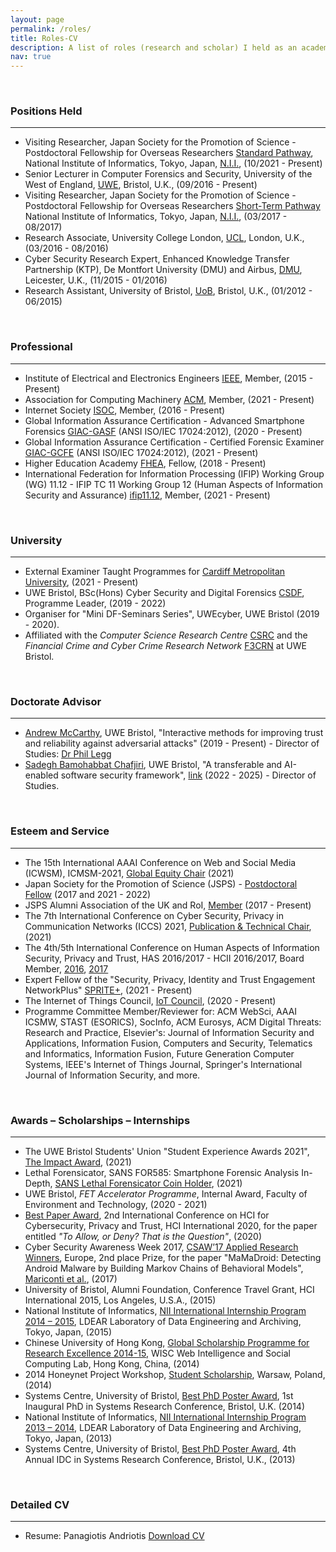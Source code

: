 ```yaml
---
layout: page
permalink: /roles/
title: Roles-CV
description: A list of roles (research and scholar) I held as an academic.
nav: true
---
```


<br>
<h3>Positions Held</h3>

---

* Visiting Researcher, Japan Society for the Promotion of Science - Postdoctoral Fellowship for Overseas Researchers [Standard Pathway](https://www.jsps.go.jp/english/e-ippan/index.html), National Institute of Informatics, Tokyo, Japan, [N.I.I.](https://www.nii.ac.jp/en/), (10/2021 - Present)
* Senior Lecturer in Computer Forensics and Security, University of the West of England, [UWE](https://www.uwe.ac.uk/), Bristol, U.K., (09/2016 - Present)
* Visiting Researcher, Japan Society for the Promotion of Science - Postdoctoral Fellowship for Overseas Researchers [Short-Term Pathway](https://www.jsps.go.jp/english/e-oubei-s/index.html) National Institute of Informatics, Tokyo, Japan, [N.I.I.](https://www.nii.ac.jp/en/), (03/2017 - 08/2017)
* Research Associate, University College London, [UCL](https://www.ucl.ac.uk/), London, U.K., (03/2016 - 08/2016)
* Cyber Security Research Expert, Enhanced Knowledge Transfer Partnership (KTP), De Montfort University (DMU) and Airbus, [DMU](https://www.dmu.ac.uk/home.aspx), Leicester, U.K., (11/2015 - 01/2016)
* Research Assistant, University of Bristol, [UoB](https://www.bristol.ac.uk/), Bristol, U.K., (01/2012 - 06/2015)

<br>
<h3>Professional</h3>

---

* Institute of Electrical and Electronics Engineers [IEEE](https://www.ieee.org), Member, (2015 - Present)
* Association for Computing Machinery [ACM](https://www.acm.org), Member, (2021 - Present)
* Internet Society [ISOC](https://www.internetsociety.org), Member, (2016 - Present)
* Global Information Assurance Certification - Advanced Smartphone Forensics [GIAC-GASF](https://www.credly.com/users/panagiotis-andriotis/badges) (ANSI ISO/IEC 17024:2012), (2020 - Present)
* Global Information Assurance Certification - Certified Forensic Examiner [GIAC-GCFE](https://www.credly.com/users/panagiotis-andriotis/badges) (ANSI ISO/IEC 17024:2012), (2021 - Present)
* Higher Education Academy [FHEA](https://www.advance-he.ac.uk/fellowship/fellowship), Fellow, (2018 - Present)
* International Federation for Information Processing (IFIP) Working Group (WG) 11.12 - IFIP TC 11 Working Group 12 (Human Aspects of Information Security and Assurance) [ifip11.12](http://www.ifip11-12.org), Member, (2021 - Present)

<br>
<h3>University</h3>

---

* External Examiner Taught Programmes for [Cardiff Metropolitan University](https://www.cardiffmet.ac.uk/Pages/default.aspx), (2021 - Present)
* UWE Bristol, BSc(Hons) Cyber Security and Digital Forensics [CSDF](https://courses.uwe.ac.uk/G4H4/cyber-security-and-digital-forensics), Programme Leader, (2019 - 2022)
* Organiser for "Mini DF-Seminars Series", UWEcyber, UWE Bristol  (2019 - 2020).
* Affiliated with the *Computer Science Research Centre* [CSRC](https://www.uwe.ac.uk/research/centres-and-groups/csrc) and the *Financial Crime and Cyber Crime Research Network* [F3CRN](https://www.uwe.ac.uk/research/centres-and-groups/global-crime-justice-security/financial-crime-network) at UWE Bristol. 

<br>
<h3>Doctorate Advisor</h3>

---

* [Andrew McCarthy](https://people.uwe.ac.uk/Person/Andrew6Mccarthy), UWE Bristol, "Interactive methods for improving trust and reliability against adversarial attacks" (2019 - Present) - Director of Studies: [Dr Phil Legg](https://people.uwe.ac.uk/Person/PhilLegg)
* [Sadegh Bamohabbat Chafjiri](https://scholar.google.com/citations?user=hoNk_uIAAAAJ&hl=en), UWE Bristol, "A transferable and AI-enabled software security framework", [link](https://www.uwe.ac.uk/research/postgraduate-research-study/how-to-apply/studentship-opportunities/transferable-and-ai-enabled-software-security-framework) (2022 - 2025) - Director of Studies.

<br>
<h3>Esteem and Service</h3>

---

* The 15th International AAAI Conference on Web and Social Media (ICWSM), ICMSM-2021, [Global Equity Chair](https://icwsm.org/2021/#organization) (2021)
* Japan Society for the Promotion of Science (JSPS) - [Postdoctoral Fellow](https://www.jsps.go.jp/english/e-ippan/index.html) (2017 and 2021 - 2022)
* JSPS Alumni Association of the UK and RoI, [Member](https://www.jsps.org/alumni_association/) (2017 - Present)
* The 7th International Conference on Cyber Security, Privacy in Communication Networks (ICCS) 2021, [Publication & Technical Chair](https://iccs2021.iaasse.org/committees.html), (2021)
* The 4th/5th International Conference on Human Aspects of Information Security, Privacy and Trust, HAS 2016/2017 - HCII 2016/2017, Board Member, [2016](http://2016.hci.international/has), [2017](http://2017.hci.international/has)
* Expert Fellow of the "Security, Privacy, Identity and Trust Engagement NetworkPlus" [SPRITE+](https://spritehub.org/expert-fellows/), (2021 - Present)
* The Internet of Things Council, [IoT Council](https://www.theinternetofthings.eu/panagiotis-andriotis), (2020 - Present)
* Programme Committee Member/Reviewer for: ACM WebSci, AAAI ICSMW, STAST (ESORICS), SocInfo, ACM Eurosys, ACM Digital Threats: Research and Practice, Elsevier's: Journal of Information Security and Applications, Information Fusion, Computers and Security, Telematics and Informatics, Information Fusion, Future Generation Computer Systems, IEEE's Internet of Things Journal, Springer's International Journal of Information Security, and more.

<br>
<h3>Awards – Scholarships – Internships</h3>

---

* The UWE Bristol Students' Union "Student Experience Awards 2021", [The Impact Award](https://www.thestudentsunion.co.uk/news/article/thesuatuwe/The-Student-Experience-Awards-Winners/), (2021)
* Lethal Forensicator, SANS FOR585: Smartphone Forensic Analysis In-Depth, [SANS Lethal Forensicator Coin Holder](https://www.sans.org/digital-forensics-incident-response/coin-holders/), (2021)
* UWE Bristol, *FET Accelerator Programme*, Internal Award, Faculty of Environment and Technology, (2020 - 2021)
* [Best Paper Award](https://2020.hci.international/hci-cpt-best-paper-award.html), 2nd International Conference on HCI for Cybersecurity, Privacy and Trust, HCI International 2020, for the paper entitled *"To Allow, or Deny? That is the Question"*, (2020)
* Cyber Security Awareness Week 2017, [CSAW’17 Applied Research Winners](https://esisar.grenoble-inp.fr/en/about/csaw-results), Europe, 2nd place Prize, for the paper "MaMaDroid: Detecting Android Malware by Building Markov Chains of Behavioral Models", [Mariconti et al.](/al-folio/assets/pdf/ndss17mama.pdf), (2017)
* University of Bristol, Alumni Foundation, Conference Travel Grant, HCI International 2015, Los Angeles, U.S.A., (2015)
* National Institute of Informatics, [NII International Internship Program 2014 – 2015](http://people.cs.bris.ac.uk/~oray/NII//), LDEAR Laboratory of Data Engineering and Archiving, Tokyo, Japan, (2015)
* Chinese University of Hong Kong, [Global Scholarship Programme for Research Excellence 2014-15](https://research-information.bris.ac.uk/en/activities/global-scholarship-programme-for-research-excellence-2014-15), WISC Web Intelligence and Social Computing Lab, Hong Kong, China, (2014)
* 2014 Honeynet Project Workshop, [Student Scholarship](https://research-information.bris.ac.uk/en/prizes/student-scholarship-for-the-2014-honeynet-project-workshop-in-war), Warsaw, Poland, (2014)
* Systems Centre, University of Bristol, [Best PhD Poster Award](https://research-information.bris.ac.uk/en/prizes/best-phd-poster-award), 1st Inaugural PhD in Systems Research Conference, Bristol, U.K. (2014)
* National Institute of Informatics, [NII International Internship Program 2013 – 2014](http://people.cs.bris.ac.uk/~oray/NII//), LDEAR Laboratory of Data Engineering and Archiving, Tokyo, Japan, (2013)
* Systems Centre, University of Bristol, [Best PhD Poster Award](https://research-information.bris.ac.uk/en/prizes/best-phd-poster-award-2), 4th Annual IDC in Systems Research Conference, Bristol, U.K., (2013)

<br>
<h3>Detailed CV</h3>

---

* Resume: Panagiotis Andriotis [Download CV](/assets/pdf/PanosCV.pdf)
